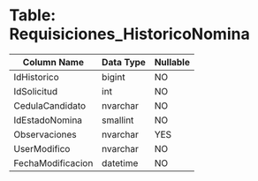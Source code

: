 # Table: Requisiciones_HistoricoNomina

| Column Name | Data Type | Nullable |
|-------------|-----------|----------|
| IdHistorico | bigint | NO |
| IdSolicitud | int | NO |
| CedulaCandidato | nvarchar | NO |
| IdEstadoNomina | smallint | NO |
| Observaciones | nvarchar | YES |
| UserModifico | nvarchar | NO |
| FechaModificacion | datetime | NO |

